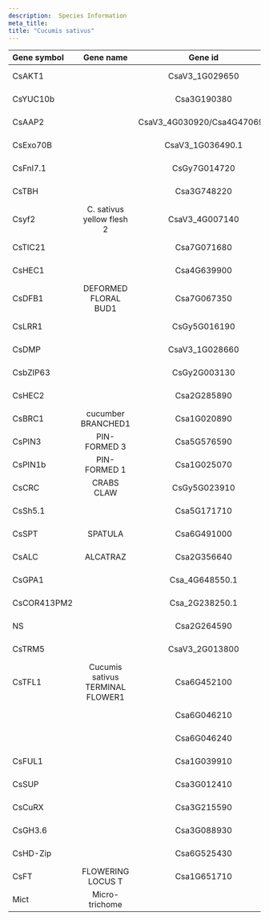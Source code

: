```yaml
---
description:  Species Information
meta_title:
title: "Cucumis sativus"
---
```

|Gene symbol |  Gene name | Gene id | Specie |
|:-------|:------:|:----:|:----:|
| CsAKT1 |  | CsaV3_1G029650 | Cucumis sativus |
| CsYUC10b |  | Csa3G190380 | Cucumis sativus |
| CsAAP2 |  | CsaV3_4G030920/Csa4G470690 | Cucumis sativus |
| CsExo70B |  | CsaV3_1G036490.1 | Cucumis sativus |
| CsFnl7.1 |  | CsGy7G014720 | Cucumis sativus |
| CsTBH |  | Csa3G748220 | Cucumis sativus |
| Csyf2 |  C. sativus yellow flesh 2 | CsaV3_4G007140 | Cucumis sativus |
| CsTIC21 |  | Csa7G071680 | Cucumis sativus |
| CsHEC1 |  | Csa4G639900 | Cucumis sativus |
| CsDFB1 | DEFORMED FLORAL BUD1 | Csa7G067350  | Cucumis sativus |
| CsLRR1 |  | CsGy5G016190 | Cucumis sativus |
| CsDMP |  | CsaV3_1G028660 | Cucumis sativus |
| CsbZIP63 |  | CsGy2G003130 | Cucumis sativus |
| CsHEC2 |  | Csa2G285890 | Cucumis sativus |
| CsBRC1 | cucumber BRANCHED1 | Csa1G020890 | Cucumis sativus |
| CsPIN3 | PIN-FORMED 3 | Csa5G576590 | Cucumis sativus |
| CsPIN1b | PIN-FORMED 1 | Csa1G025070 | Cucumis sativus |
| CsCRC | CRABS CLAW | CsGy5G023910 | Cucumis sativus |
| CsSh5.1 |  | Csa5G171710 | Cucumis sativus |
| CsSPT | SPATULA | Csa6G491000 | Cucumis sativus |
| CsALC | ALCATRAZ | Csa2G356640 | Cucumis sativus |
| CsGPA1 |  | Csa_4G648550.1 | Cucumis sativus |
| CsCOR413PM2 |  | Csa_2G238250.1 | Cucumis sativus |
| NS |  | Csa2G264590 | Cucumis sativus |
| CsTRM5 |  | CsaV3_2G013800 | Cucumis sativus |
| CsTFL1 | Cucumis sativus TERMINAL FLOWER1 | Csa6G452100 | Cucumis sativus |
|  |  | Csa6G046210 | Cucumis sativus |
|  |  | Csa6G046240 | Cucumis sativus |
| CsFUL1 |  | Csa1G039910 | Cucumis sativus |
| CsSUP |  | Csa3G012410 | Cucumis sativus |
| CsCuRX |  | Csa3G215590 | Cucumis sativus |
| CsGH3.6 |  | Csa3G088930 | Cucumis sativus |
| CsHD-Zip |  | Csa6G525430 | Cucumis sativus |
| CsFT | FLOWERING LOCUS T | Csa1G651710 | Cucumis sativus |
| Mict | Micro-trichome |  | Cucumis sativus |
